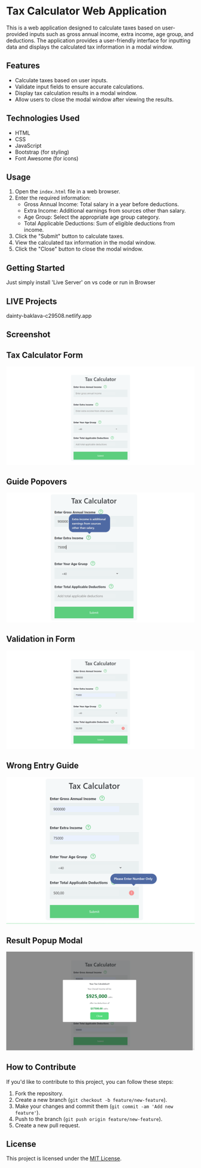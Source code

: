 # Tax Calculator Web Application

This is a web application designed to calculate taxes based on user-provided inputs such as gross annual income, extra income, age group, and deductions. The application provides a user-friendly interface for inputting data and displays the calculated tax information in a modal window.

## Features

- Calculate taxes based on user inputs.
- Validate input fields to ensure accurate calculations.
- Display tax calculation results in a modal window.
- Allow users to close the modal window after viewing the results.

## Technologies Used

- HTML
- CSS
- JavaScript
- Bootstrap (for styling)
- Font Awesome (for icons)

## Usage

1. Open the `index.html` file in a web browser.
2. Enter the required information:
   - Gross Annual Income: Total salary in a year before deductions.
   - Extra Income: Additional earnings from sources other than salary.
   - Age Group: Select the appropriate age group category.
   - Total Applicable Deductions: Sum of eligible deductions from income.
3. Click the "Submit" button to calculate taxes.
4. View the calculated tax information in the modal window.
5. Click the "Close" button to close the modal window.

## Getting Started
Just simply install 'Live Server' on vs code or run in Browser

## LIVE Projects

dainty-baklava-c29508.netlify.app

## Screenshot

## Tax Calculator Form

![App Screenshot](https://github.com/devgeek2700/Tax-Calculator/blob/master/Output/homepage.png?raw=true)

## Guide Popovers 

![App Screenshot](https://github.com/devgeek2700/Tax-Calculator/blob/master/Output/giudepopup.png?raw=true)

## Validation in Form 

![App Screenshot](https://github.com/devgeek2700/Tax-Calculator/blob/master/Output/validate.png?raw=true)

## Wrong Entry Guide 

![App Screenshot](https://github.com/devgeek2700/Tax-Calculator/blob/master/Output/enter!.png?raw=true)

## Result Popup Modal 

![App Screenshot](https://github.com/devgeek2700/Tax-Calculator/blob/master/Output/finaloutput.png?raw=true)

## How to Contribute

If you'd like to contribute to this project, you can follow these steps:

1. Fork the repository.
2. Create a new branch (`git checkout -b feature/new-feature`).
3. Make your changes and commit them (`git commit -am 'Add new feature'`).
4. Push to the branch (`git push origin feature/new-feature`).
5. Create a new pull request.

## License

This project is licensed under the [MIT License](LICENSE).
